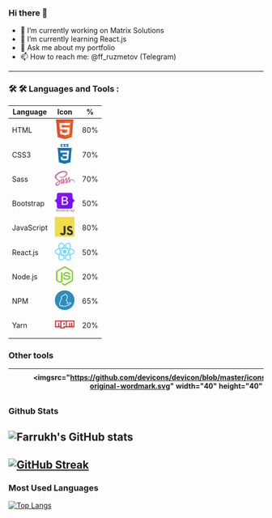 ### Hi there 👋

- 🔭 I’m currently working on Matrix Solutions
- 🌱 I’m currently learning React.js
- 💬 Ask me about my portfolio
- 📫 How to reach me: @ff_ruzmetov (Telegram)

---
### 🛠 :hammer_and_wrench: Languages and Tools :

| Language | Icon | % |
| ------ | ------ | ------- |
| HTML | <img src="https://github.com/devicons/devicon/blob/master/icons/html5/html5-original.svg" title="HTML5" width="40" height="40"/>  | 80% |
| CSS3 |  <img src="https://github.com/devicons/devicon/blob/master/icons/css3/css3-plain-wordmark.svg"  title="CSS3" width="40" height="40"/> | 70% | 
| Sass |  <img src="https://github.com/devicons/devicon/blob/master/icons/sass/sass-original.svg"  title="Sass" width="40" height="40"/> | 70% |
| Bootstrap | <img src="https://github.com/devicons/devicon/blob/master/icons/bootstrap/bootstrap-original-wordmark.svg" width="40" height="40" /> | 50% | 
| JavaScript | <img src="https://github.com/devicons/devicon/blob/master/icons/javascript/javascript-original.svg" title="JavaScript" width="40" height="40"/> | 80% |
| React.js |  <img src="https://github.com/devicons/devicon/blob/master/icons/react/react-original.svg" title="React" width="40" height="40"/> | 50% | 
| Node.js |  <img src="https://github.com/devicons/devicon/blob/master/icons/nodejs/nodejs-original.svg" title="Node" width="40" height="40"/> | 20% | 
| NPM | <img src="https://github.com/devicons/devicon/blob/master/icons/yarn/yarn-original.svg" width="40" height="40" /> | 65% |
|Yarn | <img src="https://github.com/devicons/devicon/blob/master/icons/npm/npm-original-wordmark.svg" width="40" height="40" /> | 20% |

### Other tools
| <img src="https://github.com/devicons/devicon/blob/master/icons/github/github-original.svg" width="40" height="40" />| <img src="https://github.com/devicons/devicon/blob/master/icons/git/git-original.svg" width="40" height="40" />|       <img src="https://github.com/devicons/devicon/blob/master/icons/photoshop/photoshop-line.svg" width="40" height="40" />| <imgsrc="https://github.com/devicons/devicon/blob/master/icons/chrome/chrome-original-wordmark.svg" width="40" height="40" />|
|----| -----| ---| --- |
 
### Github Stats
![Farrukh's GitHub stats](https://github-readme-stats.vercel.app/api?username=ruzfardev&show_icons=true&theme=midnight-purple)
---
[![GitHub Streak](https://github-readme-streak-stats.herokuapp.com/?user=ruzfardev&theme=midnight-purple)](https://git.io/streak-stats)
----
### Most Used Languages
[![Top Langs](https://github-readme-stats.vercel.app/api/top-langs/?username=ruzfardev&theme=midnight-purple&layout=compact)](https://github.com/anuraghazra/github-readme-stats)


